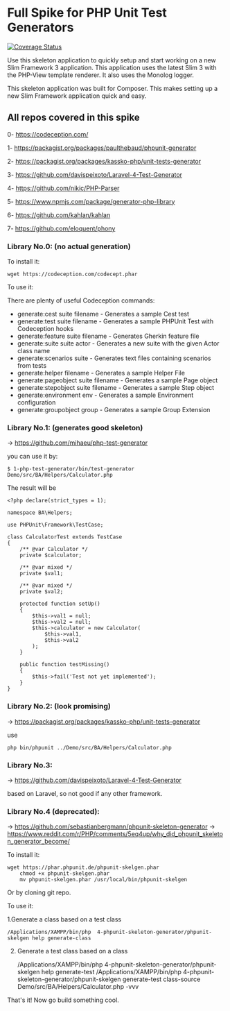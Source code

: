 # Full Spike for PHP Unit Test Generators 
[![Coverage Status](https://coveralls.io/repos/github/hmagdy/BA/badge.svg?branch=master)](https://coveralls.io/github/hmagdy/BA?branch=master)

Use this skeleton application to quickly setup and start working on a new Slim Framework 3 application. This application uses the latest Slim 3 with the PHP-View template renderer. It also uses the Monolog logger.

This skeleton application was built for Composer. This makes setting up a new Slim Framework application quick and easy.

## All repos covered in this spike

0- https://codeception.com/

1- https://packagist.org/packages/paulthebaud/phpunit-generator

2- https://packagist.org/packages/kassko-php/unit-tests-generator

3- https://github.com/davispeixoto/Laravel-4-Test-Generator

4- https://github.com/nikic/PHP-Parser

5- https://www.npmjs.com/package/generator-php-library

6- https://github.com/kahlan/kahlan

7- https://github.com/eloquent/phony


### Library No.0: (no actual generation)

To install it:
    
    wget https://codeception.com/codecept.phar

To use it:

There are plenty of useful Codeception commands:

- generate:cest suite filename - Generates a sample Cest test
- generate:test suite filename - Generates a sample PHPUnit Test with Codeception hooks
- generate:feature suite filename - Generates Gherkin feature file
- generate:suite suite actor - Generates a new suite with the given Actor class name
- generate:scenarios suite - Generates text files containing scenarios from tests
- generate:helper filename - Generates a sample Helper File
- generate:pageobject suite filename - Generates a sample Page object
- generate:stepobject suite filename - Generates a sample Step object
- generate:environment env - Generates a sample Environment configuration
- generate:groupobject group - Generates a sample Group Extension


### Library No.1: (generates good skeleton)

-> https://github.com/mihaeu/php-test-generator 

you can use it by:

    $ 1-php-test-generator/bin/test-generator Demo/src/BA/Helpers/Calculator.php


The result will be 

    <?php declare(strict_types = 1);
    
    namespace BA\Helpers;
    
    use PHPUnit\Framework\TestCase;
    
    class CalculatorTest extends TestCase
    {
        /** @var Calculator */
        private $calculator;
    
        /** @var mixed */
        private $val1;
    
        /** @var mixed */
        private $val2;
    
        protected function setUp()
        {
            $this->val1 = null;
            $this->val2 = null;
            $this->calculator = new Calculator(
                $this->val1,
                $this->val2
            );
        }
    
        public function testMissing()
        {
            $this->fail('Test not yet implemented');
        }
    }


### Library No.2: (look promising)

-> https://packagist.org/packages/kassko-php/unit-tests-generator

use 

    php bin/phpunit ../Demo/src/BA/Helpers/Calculator.php



### Library No.3:

-> https://github.com/davispeixoto/Laravel-4-Test-Generator

based on Laravel, so not good if any other framework. 



### Library No.4 (deprecated):

-> https://github.com/sebastianbergmann/phpunit-skeleton-generator
-> https://www.reddit.com/r/PHP/comments/5eq4up/why_did_phpunit_skeleton_generator_become/

To install it:

    wget https://phar.phpunit.de/phpunit-skelgen.phar
        chmod +x phpunit-skelgen.phar
        mv phpunit-skelgen.phar /usr/local/bin/phpunit-skelgen

Or by cloning git repo.

To use it:

1.Generate a class based on a test class
      
    /Applications/XAMPP/bin/php  4-phpunit-skeleton-generator/phpunit-skelgen help generate-class
    
2. Generate a test class based on a class

    /Applications/XAMPP/bin/php  4-phpunit-skeleton-generator/phpunit-skelgen help generate-test
    /Applications/XAMPP/bin/php  4-phpunit-skeleton-generator/phpunit-skelgen  generate-test class-source Demo/src/BA/Helpers/Calculator.php -vvv
    
    
That's it! Now go build something cool.
